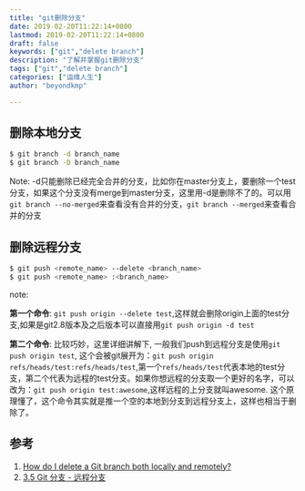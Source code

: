 ```yaml
---
title: "git删除分支"
date: 2019-02-20T11:22:14+0800
lastmod: 2019-02-20T11:22:14+0800
draft: false
keywords: ["git","delete branch"]
description: "了解并掌握git删除分支"
tags: ["git","delete branch"]
categories: ["运维人生"]
author: "beyondkmp"

---
```

## 删除本地分支

```bash
$ git branch -d branch_name
$ git branch -D branch_name
```

Note: -d只能删除已经完全合并的分支，比如你在master分支上，要删除一个test分支，如果这个分支没有merge到master分支，这里用-d是删除不了的。可以用`git branch --no-merged`来查看没有合并的分支，`git branch --merged`来查看合并的分支

<!--more-->

## 删除远程分支

```bash
$ git push <remote_name> --delete <branch_name>
$ git push <remote_name> :<branch_name>
```

note:

**第一个命令**: `git push origin --delete test`,这样就会删除origin上面的test分支,如果是git2.8版本及之后版本可以直接用`git push origin -d test`

**第二个命令**: 比较巧妙，这里详细讲解下, 一般我们push到远程分支是使用`git push origin test`, 这个会被git展开为：`git push origin refs/heads/test:refs/heads/test`,第一个`refs/heads/test`代表本地的test分支，第二个代表为远程的test分支。如果你想远程的分支取一个更好的名字，可以改为：`git push origin test:awesome`,这样远程的上分支就叫awesome. 这个原理懂了，这个命令其实就是推一个空的本地到分支到远程分支上，这样也相当于删除了。

## 参考
1. [How do I delete a Git branch both locally and remotely?](https://stackoverflow.com/questions/2003505/how-do-i-delete-a-git-branch-both-locally-and-remotely)
2. [3.5 Git 分支 - 远程分支](https://git-scm.com/book/zh/v2/Git-%E5%88%86%E6%94%AF-%E8%BF%9C%E7%A8%8B%E5%88%86%E6%94%AF)
